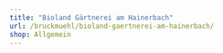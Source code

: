 ```yaml
---
title: "Bioland Gärtnerei am Hainerbach"
url: /bruckmuehl/bioland-gaertnerei-am-hainerbach/
shop: Allgemein
---
```

